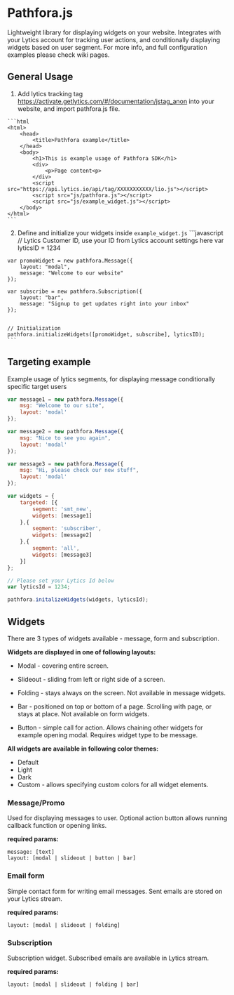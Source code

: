 # Pathfora.js
  Lightweight library for displaying widgets on your website. 
  Integrates with your Lytics account for tracking user actions, and conditionally displaying widgets based on user segment. 
  For more info, and full configuration examples please check wiki pages.
  
## General Usage
  1. Add lytics tracking tag https://activate.getlytics.com/#/documentation/jstag_anon into your website, and import pathfora.js file.
  
    ```html
    <html>
        <head>
            <title>Pathfora example</title>
        </head>
        <body>
            <h1>This is example usage of Pathfora SDK</h1>
            <div>
                <p>Page content<p>
            </div>
            <script src="https://api.lytics.io/api/tag/XXXXXXXXXXX/lio.js"></script>
            <script src="js/pathfora.js"></script>
            <script src="js/example_widget.js"></script>
        </body>
    </html>
    ```
    
  2. Define and initialize your widgets inside <code>example_widget.js</code>
    ```javascript
    // Lytics Customer ID, use your ID from Lytics account settings here
    var lyticsID = 1234
     
    var promoWidget = new pathfora.Message({
        layout: "modal",
        message: "Welcome to our website"
    });
    
    var subscribe = new pathfora.Subscription({
        layout: "bar",
        message: "Signup to get updates right into your inbox"
    });
    
    
    // Initialization
    pathfora.initializeWidgets([promoWidget, subscribe], lyticsID);
    ```
    

  
## Targeting example
  Example usage of lytics segments, for displaying message conditionally specific target users
  
  ```javascript
  var message1 = new pathfora.Message({
      msg: "Welcome to our site",
      layout: 'modal'
  });
  
  var message2 = new pathfora.Message({
      msg: "Nice to see you again",
      layout: 'modal'
  });
  
  var message3 = new pathfora.Message({
      msg: "Hi, please check our new stuff",
      layout: 'modal'
  });
  
  var widgets = {
      targeted: [{
          segment: 'smt_new',
          widgets: [message1]
      },{
          segment: 'subscriber',
          widgets: [message2]
      },{
          segment: 'all',
          widgets: [message3]
      }]
  };
  
  // Please set your Lytics Id below
  var lyticsId = 1234;
  
  pathfora.initalizeWidgets(widgets, lyticsId);
  ```
        
## Widgets
  There are 3 types of widgets available - message, form and subscription.
  
**Widgets are displayed in one of following layouts:**
 
  - Modal - covering entire screen.
   
  - Slideout - sliding from left or right side of a screen.
    
  - Folding - stays always on the screen.
    Not available in message widgets.
    
  - Bar - positioned on top or bottom of a page. Scrolling with page, or stays at place.
    Not available on form widgets.
    
  - Button - simple call for action. Allows chaining other widgets for example opening modal.
    Requires widget type to be message.

  
**All widgets are available in following color themes:**
  
  - Default
  - Light
  - Dark
  - Custom - allows specifying custom colors for all widget elements.
  
### Message/Promo
  Used for displaying messages to user. Optional action button allows running callback function or opening links.
  
  **required params:**
  ```
  message: [text]
  layout: [modal | slideout | button | bar]
  ```
  

### Email form
  Simple contact form for writing email messages. Sent emails are stored on your Lytics stream.
  
  **required params:**
  ```
  layout: [modal | slideout | folding]
  ```
    
### Subscription
  Subscription widget. Subscribed emails are available in Lytics stream.
  
  **required params:**
  ```
  layout: [modal | slideout | folding | bar]
  ```
